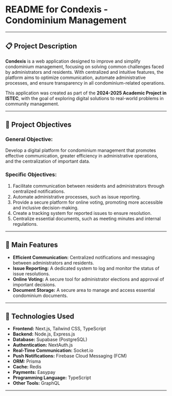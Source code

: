 # README for **Condexis - Condominium Management**

---

## 📋 **Project Description**

**Condexis** is a web application designed to improve and simplify condominium management, focusing on solving common challenges faced by administrators and residents. With centralized and intuitive features, the platform aims to optimize communication, automate administrative processes, and ensure transparency in all condominium-related operations.

This application was created as part of the **2024-2025 Academic Project in ISTEC**, with the goal of exploring digital solutions to real-world problems in community management.

---

## 🎯 **Project Objectives**

### General Objective:

Develop a digital platform for condominium management that promotes effective communication, greater efficiency in administrative operations, and the centralization of important data.

### Specific Objectives:

1. Facilitate communication between residents and administrators through centralized notifications.
2. Automate administrative processes, such as issue reporting.
3. Provide a secure platform for online voting, promoting more accessible and inclusive decision-making.
4. Create a tracking system for reported issues to ensure resolution.
5. Centralize essential documents, such as meeting minutes and internal regulations.

---

## 🚀 **Main Features**

- **Efficient Communication:** Centralized notifications and messaging between administrators and residents.
- **Issue Reporting:** A dedicated system to log and monitor the status of issue resolutions.
- **Online Voting:** A secure tool for administrator elections and approval of important decisions.
- **Document Storage:** A secure area to manage and access essential condominium documents.

---

## 🔧 **Technologies Used**

- **Frontend:** Next.js, Tailwind CSS, TypeScript
- **Backend:** Node.js, Express.js
- **Database:** Supabase (PostgreSQL)
- **Authentication:** NextAuth.js
- **Real-Time Communication:** Socket.io
- **Push Notifications:** Firebase Cloud Messaging (FCM)
- **ORM:** Prisma
- **Cache:** Redis
- **Payments:** Easypay
- **Programming Language:** TypeScript
- **Other Tools:** GraphQL

---

